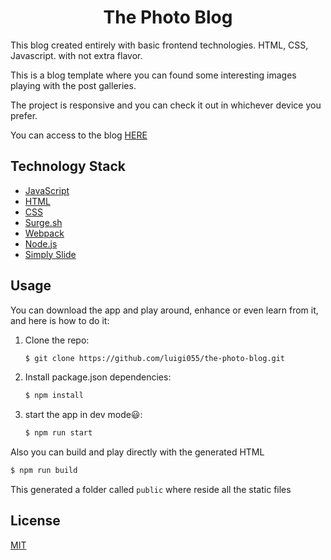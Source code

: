<h1 align="center">The Photo Blog</h1>

This blog created entirely with basic frontend technologies. HTML, CSS, Javascript. with not extra flavor.

This is a blog template where you can found some interesting images playing with the post galleries.

The project is responsive and you can check it out in whichever device you prefer.

You can access to the blog [HERE](http://the-photo-blog.surge.sh/)

## Technology Stack

- [JavaScript](https://en.wikipedia.org/wiki/JavaScript)
- [HTML](<https://en.wikipedia.org/wiki/HTML#:~:text=Hypertext%20Markup%20Language%20(HTML)%20is,scripting%20languages%20such%20as%20JavaScript>)
- [CSS](https://developer.mozilla.org/en-US/docs/Web/CSS)
- [Surge.sh](https://surge.sh/)
- [Webpack](https://webpack.js.org/)
- [Node.js](https://nodejs.org/en/)
- [Simply Slide](https://github.com/luigi055/slimply-slide)

## Usage

You can download the app and play around, enhance or even learn from it, and here is how to do it:

1.  Clone the repo:

    ```sh
    $ git clone https://github.com/luigi055/the-photo-blog.git
    ```

2.  Install package.json dependencies:

    ```sh
    $ npm install
    ```

3.  start the app in dev mode😃:

    ```sh
    $ npm run start
    ```

    </details>

Also you can build and play directly with the generated HTML

```sh
$ npm run build
```

This generated a folder called `public` where reside all the static files

## License

[MIT](https://choosealicense.com/licenses/mit/)
